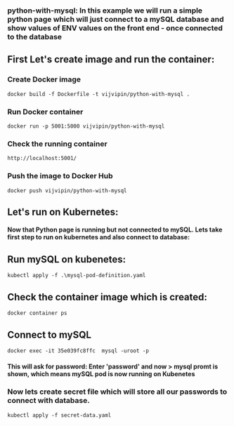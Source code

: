 ### python-with-mysql:  In this example we will run a simple python page which will just connect to a mySQL database and show values of ENV values on the front end - once connected to the database

## First Let's create image and run the container:
  ### Create Docker image 
  ```
  docker build -f Dockerfile -t vijvipin/python-with-mysql .
  
  ```
  ### Run Docker container 
  ```
  docker run -p 5001:5000 vijvipin/python-with-mysql
  ```
  ### Check the running container
  
  ```
  http://localhost:5001/
  ```
  ### Push the image to Docker Hub
  ```
  docker push vijvipin/python-with-mysql
  
  ```
  
## Let's run on Kubernetes:
  #### Now that Python page is running but not connected to mySQL. Lets take first step to run on kubernetes and also connect to database: 
  ## Run mySQL on kubenetes:
  ```
  kubectl apply -f .\mysql-pod-definition.yaml
  ```
  ## Check the container image which is created:
  ```
  docker container ps
  ```

  ## Connect to mySQL 
  ```
  docker exec -it 35e039fc8ffc  mysql -uroot -p

  ```
#### This will ask for password: Enter 'password' and now > mysql promt is shown, which means mySQL pod is now running on Kubenetes

  ### Now lets create secret file which will store all our passwords to connect with database.

  ```
  kubectl apply -f secret-data.yaml
  ```

  ### 
